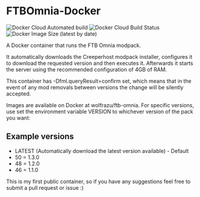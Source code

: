 # FTBOmnia-Docker

![Docker Cloud Automated build](https://img.shields.io/docker/cloud/automated/wolfrazu/ftb-omnia)
![Docker Cloud Build Status](https://img.shields.io/docker/cloud/build/wolfrazu/ftb-omnia)
![Docker Image Size (latest by date)](https://img.shields.io/docker/image-size/wolfrazu/ftb-omnia)

A Docker container that runs the FTB Omnia modpack.

It automatically downloads the Creeperhost modpack installer, configures it to download the requested version and then executes it.  Afterwards it starts the server using the recommended configuration of 4GB of RAM.

This container has -Dfml.queryResult=confirm set, which means that in the event of any mod removals between versions the change will be silently accepted.

Images are available on Docker at wolfrazu/ftb-omnia.  For specific versions, use set the environment variable VERSION to whichever version of the pack you want:

## Example versions

* LATEST (Automatically download the latest version available) - Default
* 50 = 1.3.0
* 48 = 1.2.0
* 46 = 1.1.0

This is my first public container, so if you have any suggestions feel free to submit a pull request or issue :)

